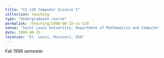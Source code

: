 ```yaml
---
title: "CS 120 Computer Science I"
collection: teaching
type: "Undergraduate course"
permalink: /teaching/1998-08-15-cs-120
venue: "Saint Louis University, Department of Mathematics and Computer Science"
date: 1998-08-15
location: "St. Louis, Missouri, USA"
---
```


Fall 1998 semester
